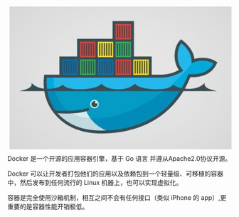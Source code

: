 ![](/assets/1524627545.jpg)
Docker 是一个开源的应用容器引擎，基于 Go 语言 并遵从Apache2.0协议开源。

Docker 可以让开发者打包他们的应用以及依赖包到一个轻量级、可移植的容器中，然后发布到任何流行的 Linux 机器上，也可以实现虚拟化。

容器是完全使用沙箱机制，相互之间不会有任何接口（类似 iPhone 的 app）,更重要的是容器性能开销极低。
